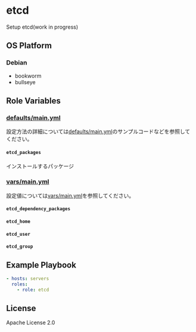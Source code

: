 etcd
=================

Setup etcd(work in progress)

OS Platform
-----------------

### Debian

- bookworm
- bullseye

Role Variables
--------------

### [defaults/main.yml](defaults/main.yml)

設定方法の詳細については[defaults/main.yml](defaults/main.yml)のサンプルコードなどを参照してください。

#### `etcd_packages`

インストールするパッケージ

### [vars/main.yml](vars/main.yml)

設定値については[vars/main.yml](vars/main.yml)を参照してください。

#### `etcd_dependency_packages`

#### `etcd_home`

#### `etcd_user`

#### `etcd_group`

Example Playbook
--------------

```yaml
- hosts: servers
  roles:
    - role: etcd
```

License
--------------

Apache License 2.0
